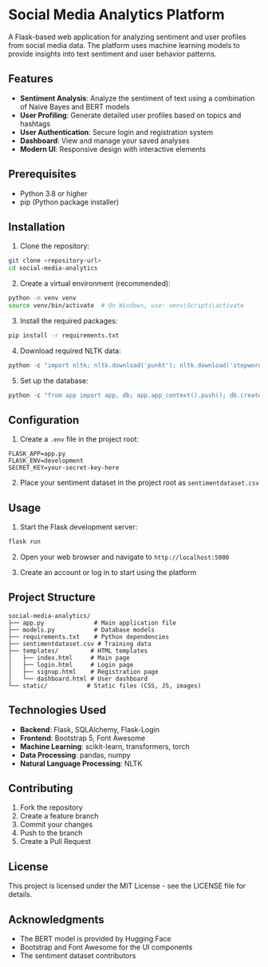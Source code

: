 # Social Media Analytics Platform

A Flask-based web application for analyzing sentiment and user profiles from social media data. The platform uses machine learning models to provide insights into text sentiment and user behavior patterns.

## Features

- **Sentiment Analysis**: Analyze the sentiment of text using a combination of Naive Bayes and BERT models
- **User Profiling**: Generate detailed user profiles based on topics and hashtags
- **User Authentication**: Secure login and registration system
- **Dashboard**: View and manage your saved analyses
- **Modern UI**: Responsive design with interactive elements

## Prerequisites

- Python 3.8 or higher
- pip (Python package installer)

## Installation

1. Clone the repository:
```bash
git clone <repository-url>
cd social-media-analytics
```

2. Create a virtual environment (recommended):
```bash
python -m venv venv
source venv/bin/activate  # On Windows, use: venv\Scripts\activate
```

3. Install the required packages:
```bash
pip install -r requirements.txt
```

4. Download required NLTK data:
```python
python -c "import nltk; nltk.download('punkt'); nltk.download('stopwords')"
```

5. Set up the database:
```python
python -c "from app import app, db; app.app_context().push(); db.create_all()"
```

## Configuration

1. Create a `.env` file in the project root:
```
FLASK_APP=app.py
FLASK_ENV=development
SECRET_KEY=your-secret-key-here
```

2. Place your sentiment dataset in the project root as `sentimentdataset.csv`

## Usage

1. Start the Flask development server:
```bash
flask run
```

2. Open your web browser and navigate to `http://localhost:5000`

3. Create an account or log in to start using the platform

## Project Structure

```
social-media-analytics/
├── app.py              # Main application file
├── models.py           # Database models
├── requirements.txt    # Python dependencies
├── sentimentdataset.csv # Training data
├── templates/         # HTML templates
│   ├── index.html     # Main page
│   ├── login.html     # Login page
│   ├── signup.html    # Registration page
│   └── dashboard.html # User dashboard
└── static/           # Static files (CSS, JS, images)
```

## Technologies Used

- **Backend**: Flask, SQLAlchemy, Flask-Login
- **Frontend**: Bootstrap 5, Font Awesome
- **Machine Learning**: scikit-learn, transformers, torch
- **Data Processing**: pandas, numpy
- **Natural Language Processing**: NLTK

## Contributing

1. Fork the repository
2. Create a feature branch
3. Commit your changes
4. Push to the branch
5. Create a Pull Request

## License

This project is licensed under the MIT License - see the LICENSE file for details.

## Acknowledgments

- The BERT model is provided by Hugging Face
- Bootstrap and Font Awesome for the UI components
- The sentiment dataset contributors 